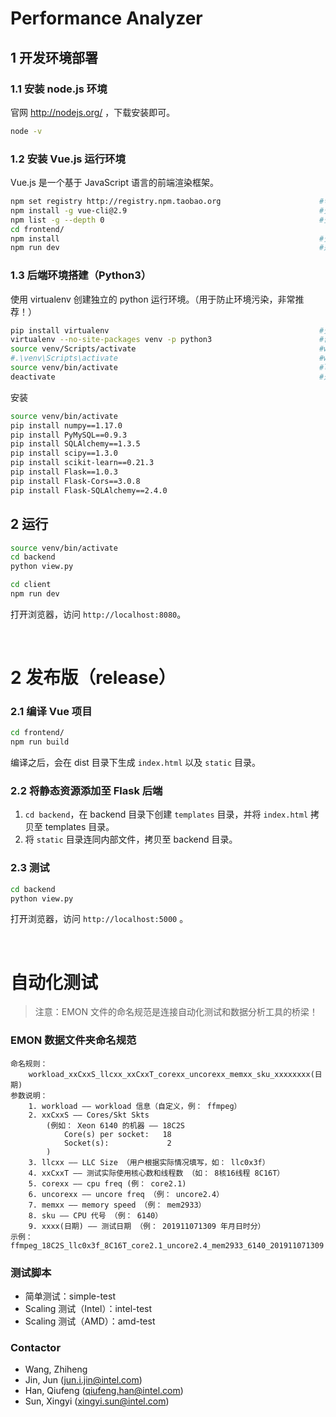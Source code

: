 # Performance Analyzer

## 1 开发环境部署

### 1.1 安装 node.js 环境
官网 http://nodejs.org/ ，下载安装即可。

```bash
node -v
```

### 1.2 安装 Vue.js 运行环境

Vue.js 是一个基于 JavaScript 语言的前端渲染框架。
```bash
npm set registry http://registry.npm.taobao.org                      #切换为淘宝源
npm install -g vue-cli@2.9                                           #安装vue.js 2.9版本
npm list -g --depth 0                                                #查看已安装的工具包
cd frontend/
npm install                                                          #安装package.json文件内所列举的js依赖库
npm run dev                                                          #运行。Ctrl+C 结束
```

### 1.3 后端环境搭建（Python3）

使用 virtualenv 创建独立的 python 运行环境。（用于防止环境污染，非常推荐！）

```bash
pip install virtualenv                                               #安装 virtualenv
virtualenv --no-site-packages venv -p python3                        #创建一个venv目录，存放隔离环境
source venv/Scripts/activate                                         #windows系统下的bash命令（gitbash）
#.\venv\Scripts\activate                                             #windows系统下的cmd命令
source venv/bin/activate                                             #linux系统下的命令
deactivate                                                           #退出虚拟环境
```

安装
```bash
source venv/bin/activate
pip install numpy==1.17.0
pip install PyMySQL==0.9.3
pip install SQLAlchemy==1.3.5
pip install scipy==1.3.0
pip install scikit-learn==0.21.3
pip install Flask==1.0.3
pip install Flask-Cors==3.0.8
pip install Flask-SQLAlchemy==2.4.0
```

## 2 运行

```bash
source venv/bin/activate
cd backend
python view.py
```

```bash
cd client 
npm run dev 
```

打开浏览器，访问 ``http://localhost:8080``。

<br>

# 2 发布版（release）

### 2.1 编译 Vue 项目
```bash
cd frontend/
npm run build
```
编译之后，会在 dist 目录下生成 ``index.html`` 以及 ``static`` 目录。

### 2.2 将静态资源添加至 Flask 后端
1. ``cd backend``，在 backend 目录下创建 ``templates`` 目录，并将 ``index.html`` 拷贝至 templates 目录。
2. 将 ``static`` 目录连同内部文件，拷贝至 backend 目录。

### 2.3 测试
```bash
cd backend
python view.py
```
打开浏览器，访问 ``http://localhost:5000`` 。

<br>

# 自动化测试

> 注意：EMON 文件的命名规范是连接自动化测试和数据分析工具的桥梁！

### EMON 数据文件夹命名规范

```
命名规则：
    workload_xxCxxS_llcxx_xxCxxT_corexx_uncorexx_memxx_sku_xxxxxxxx(日期)
参数说明：
    1. workload —— workload 信息（自定义，例： ffmpeg）
    2. xxCxxS —— Cores/Skt Skts
        (例如： Xeon 6140 的机器 —— 18C2S
            Core(s) per socket:   18
            Socket(s):             2
        )
    3. llcxx —— LLC Size （用户根据实际情况填写，如： llc0x3f）
    4. xxCxxT —— 测试实际使用核心数和线程数 （如： 8核16线程 8C16T）
    5. corexx —— cpu freq (例： core2.1)
    6. uncorexx —— uncore freq （例： uncore2.4）
    7. memxx —— memory speed （例： mem2933）
    8. sku —— CPU 代号 （例： 6140）
    9. xxxx(日期) —— 测试日期 （例： 201911071309 年月日时分）
示例：ffmpeg_18C2S_llc0x3f_8C16T_core2.1_uncore2.4_mem2933_6140_201911071309
```

### 测试脚本

- 简单测试：simple-test
- Scaling 测试（Intel）：intel-test
- Scaling 测试（AMD）：amd-test

### Contactor
- Wang, Zhiheng 
- Jin, Jun (jun.i.jin@intel.com)
- Han, Qiufeng (qiufeng.han@intel.com)
- Sun, Xingyi (xingyi.sun@intel.com)

